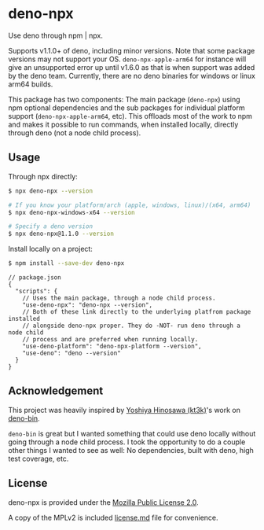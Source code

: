 <!--
This Source Code Form is subject to the terms of the Mozilla Public
License, v. 2.0. If a copy of the MPL was not distributed with this
file, You can obtain one at https://mozilla.org/MPL/2.0/.
-->

# deno-npx

Use deno through npm | npx.

Supports v1.1.0+ of deno, including minor versions. Note that some package versions may not support
your OS. `deno-npx-apple-arm64` for instance will give an unsupported error up until v1.6.0 as that
is when support was added by the deno team. Currently, there are no deno binaries for windows or
linux arm64 builds.

This package has two components: The main package (`deno-npx`) using npm optional dependencies and
the sub packages for individual platform support (`deno-npx-apple-arm64`, etc). This offloads most
of the work to npm and makes it possible to run commands, when installed locally, directly through
deno (not a node child process).

## Usage

Through npx directly:

```bash
$ npx deno-npx --version

# If you know your platform/arch (apple, windows, linux)/(x64, arm64)
$ npx deno-npx-windows-x64 --version

# Specify a deno version
$ npx deno-npx@1.1.0 --version
```

Install locally on a project:

```bash
$ npm install --save-dev deno-npx
```

```jsonc
// package.json
{
  "scripts": {
    // Uses the main package, through a node child process.
    "use-deno-npx": "deno-npx --version",
    // Both of these link directly to the underlying platfrom package installed
    // alongside deno-npx proper. They do -NOT- run deno through a node child
    // process and are preferred when running locally.
    "use-deno-platform": "deno-npx-platform --version",
    "use-deno": "deno --version"
  }
}
```

## Acknowledgement

This project was heavily inspired by [Yoshiya Hinosawa (kt3k)](https://github.com/kt3k)'s work on
[deno-bin](https://github.com/kt3k/deno-bin).

`deno-bin` is great but I wanted something that could use deno locally without going through a node
child process. I took the opportunity to do a couple other things I wanted to see as well: No
dependencies, built with deno, high test coverage, etc.

## License

deno-npx is provided under the [Mozilla Public License 2.0](https://mozilla.org/MPL/2.0/).

A copy of the MPLv2 is included [license.md](/license.md) file for convenience.
